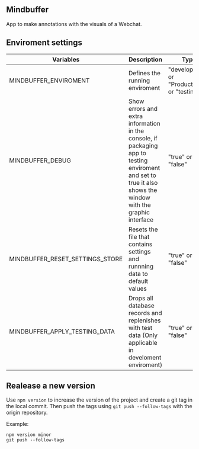## Mindbuffer
App to make annotations with the visuals of a Webchat.


## Enviroment settings

| Variables | Description | Type |
|-|-|-|
| MINDBUFFER_ENVIROMENT |  Defines the running enviroment | "development" or "Production" or "testing" |
| MINDBUFFER_DEBUG | Show errors and extra information in the console, if packaging app to testing enviroment and set to true it also shows the window with the graphic interface | "true" or "false" |
| MINDBUFFER_RESET_SETTINGS_STORE | Resets the file that contains settings and runnning data to default values | "true" or "false" |
| MINDBUFFER_APPLY_TESTING_DATA | Drops all database records and replenishes with test data (Only applicable in develoment enviroment)| "true" or "false" |


## Realease a new version
Use `npm version` to increase the version of the project and create a git tag in the local commit. Then push the tags using 
`git push --follow-tags` with the origin repository.

Example:
```
npm version minor
git push --follow-tags
```